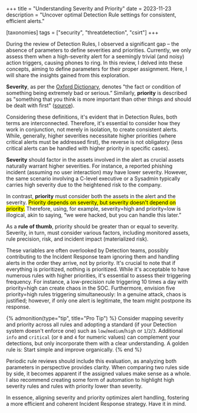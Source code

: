 +++
title = "Understanding Severity and Priority"
date  = 2023-11-23
description = "Uncover optimal Detection Rule settings for consistent, efficient alerts."

[taxonomies]
tags = ["security", "threatdetection", "csirt"]
+++

During the review of Detection Rules, I observed a significant gap – the absence of parameters to define severities and priorities.  Currently, we only assess them when a high-severity alert for a seemingly trivial (and noisy) action triggers, causing phones to ring.  In this review, I delved into these concepts, aiming to define parameters for their proper assignment.  Here, I will share the insights gained from this exploration.

**Severity**, as per the [Oxford Dictionary](https://www.oxfordlearnersdictionaries.com/us/definition/english/severity), denotes "the fact or condition of something being extremely bad or serious.” Similarly, **priority** is described as "something that you think is more important than other things and should be dealt with first" ([source](https://www.oxfordlearnersdictionaries.com/us/definition/english/priority)).

Considering these definitions, it's evident that in Detection Rules, both terms are interconnected.  Therefore, it's essential to consider how they work in conjunction, not merely in isolation, to create consistent alerts.  While, generally, higher severities necessitate higher priorities (where critical alerts must be addressed first), the reverse is not obligatory (less critical alerts can be handled with higher priority in specific cases).

**Severity** should factor in the assets involved in the alert as crucial assets naturally warrant higher severities.  For instance, a reported phishing incident (assuming no user interaction) may have lower severity.  However, the same scenario involving a C-level executive or a Sysadmin typically carries high severity due to the heightened risk to the company.

In contrast, **priority** must consider both the assets in the alert and the severity.  <mark>Priority depends on severity, but severity doesn't depend on priority.</mark>  Therefore, using, for example, severity=high and priority=low is illogical, akin to saying, “we were hacked, but you can handle this later.”

As a **rule of thumb**, priority should be greater than or equal to severity.  Severity, in turn, must consider various factors, including monitored assets, rule precision, risk, and incident impact (materialized risk).

These variables are often overlooked by Detection teams, possibly contributing to the Incident Response team ignoring them and handling alerts in the order they arrive, not by priority.  It's crucial to note that if everything is prioritized, nothing is prioritized.  While it's acceptable to have numerous rules with higher priorities, it's essential to assess their triggering frequency.  For instance, a low-precision rule triggering 10 times a day with priority=high can create chaos in the SOC.  Furthermore, envision five priority=high rules triggering simultaneously: In a genuine attack, chaos is justified; however, if only one alert is legitimate, the team might postpone its response.

{% admonition(type="tip", title="Pro Tip") %}
Consider mapping severity and priority across all rules and adopting a standard (if your Detection system doesn't enforce one) such as `low`/`medium`/`high` or `1`/`2`/`3`.  Additional `info` and `critical` (or `0` and `4` for numeric values) can complement your detections, but only incorporate them with a clear understanding.  A golden rule is: Start simple and improve organically.
{% end %}

Periodic rule reviews should include this evaluation, as analyzing both parameters in perspective provides clarity.  When comparing two rules side by side, it becomes apparent if the assigned values make sense as a whole.  I also recommend creating some form of automation to highlight high severity rules and rules with priority lower than severity.

In essence, aligning severity and priority optimizes alert handling, fostering a more efficient and coherent Incident Response strategy.  Have it in mind.
